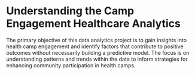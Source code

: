 # Understanding the Camp Engagement Healthcare Analytics 
The primary objective of this data analytics project is to gain insights into health camp engagement and identify factors that contribute to positive outcomes without necessarily building a predictive model. The focus is on understanding patterns and trends within the data to inform strategies for enhancing community participation in health camps.
